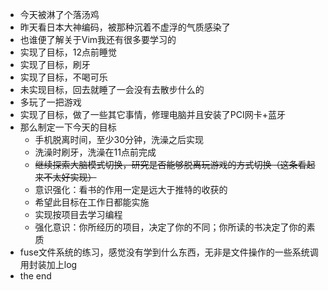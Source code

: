 - 今天被淋了个落汤鸡
- 昨天看日本大神编码，被那种沉着不虚浮的气质感染了
- 也谁便了解关于Vim我还有很多要学习的
- 实现了目标，12点前睡觉
- 实现了目标，刷牙
- 实现了目标，不喝可乐
- 未实现目标，回去就睡了一会没有去散步什么的
- 多玩了一把游戏
- 实现了目标，做了一些其它事情，修理电脑并且安装了PCI网卡+蓝牙
- 那么制定一下今天的目标
    - 手机脱离时间，至少30分钟，洗澡之后实现
    - 洗澡时刷牙，洗澡在11点前完成
    - ~~继续探索大脑模式切换，研究是否能够脱离玩游戏的方式切换（这条看起来不太好实现）~~
    - 意识强化：看书的作用一定是远大于推特的收获的
    - 希望此目标在工作日都能实施
    - 实现按项目去学习编程
    - 强化意识：你所经历的项目，决定了你的不同；你所读的书决定了你的素质
- fuse文件系统的练习，感觉没有学到什么东西，无非是文件操作的一些系统调用封装加上log
- the end
